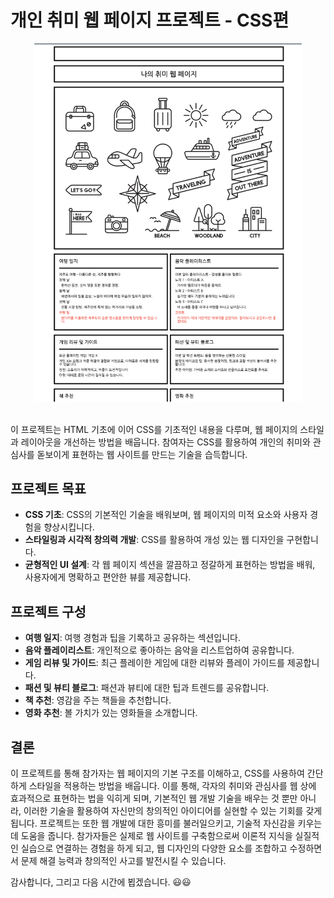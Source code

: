 # 개인 취미 웹 페이지 프로젝트 - CSS편

<div style="text-align:center;">
<img src="./2.png" width="85%" height="50%" title="dev"/></div> <br />

이 프로젝트는 HTML 기초에 이어 CSS를 기초적인 내용을 다루며, 웹 페이지의 스타일과 레이아웃을 개선하는 방법을 배웁니다. 참여자는 CSS를 활용하여 개인의 취미와 관심사를 돋보이게 표현하는 웹 사이트를 만드는 기술을 습득합니다.

## 프로젝트 목표

- **CSS 기초**: CSS의 기본적인 기술을 배워보며, 웹 페이지의 미적 요소와 사용자 경험을 향상시킵니다.
- **스타일링과 시각적 창의력 개발**: CSS를 활용하여 개성 있는 웹 디자인을 구현합니다.
- **균형적인 UI 설계**: 각 웹 페이지 섹션을 깔끔하고 정갈하게 표현하는 방법을 배워, 사용자에게 명확하고 편안한 뷰를 제공합니다.

## 프로젝트 구성

- **여행 일지**: 여행 경험과 팁을 기록하고 공유하는 섹션입니다.
- **음악 플레이리스트**: 개인적으로 좋아하는 음악을 리스트업하여 공유합니다.
- **게임 리뷰 및 가이드**: 최근 플레이한 게임에 대한 리뷰와 플레이 가이드를 제공합니다.
- **패션 및 뷰티 블로그**: 패션과 뷰티에 대한 팁과 트렌드를 공유합니다.
- **책 추천**: 영감을 주는 책들을 추천합니다.
- **영화 추천**: 볼 가치가 있는 영화들을 소개합니다.

## 결론

이 프로젝트를 통해 참가자는 웹 페이지의 기본 구조를 이해하고, CSS를 사용하여 간단하게 스타일을 적용하는 방법을 배웁니다. 이를 통해, 각자의 취미와 관심사를 웹 상에 효과적으로 표현하는 법을 익히게 되며, 기본적인 웹 개발 기술을 배우는 것 뿐만 아니라, 이러한 기술을 활용하여 자신만의 창의적인 아이디어를 실현할 수 있는 기회를 갖게 됩니다. 프로젝트는 또한 웹 개발에 대한 흥미를 불러일으키고, 기술적 자신감을 키우는 데 도움을 줍니다. 참가자들은 실제로 웹 사이트를 구축함으로써 이론적 지식을 실질적인 실습으로 연결하는 경험을 하게 되고, 웹 디자인의 다양한 요소를 조합하고 수정하면서 문제 해결 능력과 창의적인 사고를 발전시킬 수 있습니다.

감사합니다, 그리고 다음 시간에 뵙겠습니다. 😃😃
